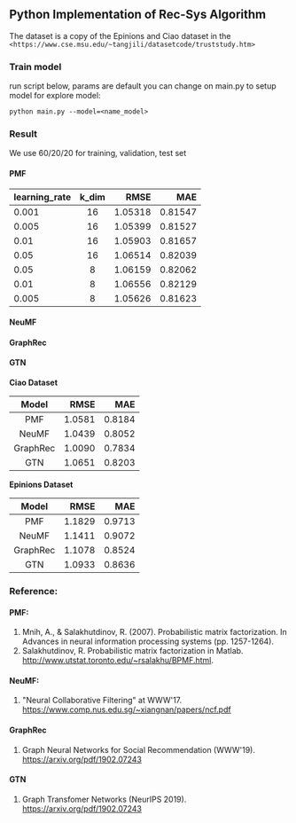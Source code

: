 ## Python Implementation of Rec-Sys Algorithm 

The dataset is a copy of the Epinions and Ciao
dataset in the `<https://www.cse.msu.edu/~tangjili/datasetcode/truststudy.htm>`

### Train model
run script below, params are default you can change on main.py to setup model for explore model:
```
python main.py --model=<name_model>
```

### Result
We use 60/20/20 for training, validation, test set
#### PMF
| learning_rate|k_dim | RMSE | MAE|
|----------|:----------:|------:|------:|
| 0.001     |  16 | 1.05318 |0.81547|
| 0.005     |  16 | 1.05399 |0.81527|
| 0.01     |  16 | 1.05903 |0.81657|
| 0.05     |  16 | 1.06514 |0.82039|
| 0.05     |  8 | 1.06159 |0.82062|
| 0.01     |  8 | 1.06556 |0.82129|
| 0.005     |  8 | 1.05626 |0.81623|

#### NeuMF

#### GraphRec

#### GTN

**Ciao Dataset**

|Model| RMSE | MAE|
|:----------:|------:|------:|
|  PMF | 1.0581 |0.8184|
|  NeuMF | 1.0439 |0.8052|
|  GraphRec | 1.0090 |0.7834|
|  GTN | 1.0651 |0.8203|


**Epinions Dataset**

|Model| RMSE | MAE|
|:----------:|------:|------:|
|  PMF | 1.1829 |0.9713|
|  NeuMF | 1.1411 |0.9072|
|  GraphRec | 1.1078 |0.8524|
|  GTN | 1.0933 |0.8636|


### Reference: 
#### PMF: 
1. Mnih, A., & Salakhutdinov, R. (2007). Probabilistic matrix factorization. In Advances in neural information processing systems (pp. 1257-1264).  
2. Salakhutdinov, R. Probabilistic matrix factorization in Matlab. http://www.utstat.toronto.edu/~rsalakhu/BPMF.html.  

#### NeuMF:
1. "Neural Collaborative Filtering" at WWW'17. https://www.comp.nus.edu.sg/~xiangnan/papers/ncf.pdf

#### GraphRec
1. Graph Neural Networks for Social Recommendation (WWW'19). https://arxiv.org/pdf/1902.07243

#### GTN
1. Graph Transfomer Networks (NeurIPS 2019). https://arxiv.org/pdf/1902.07243


